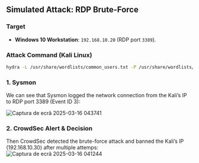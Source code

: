 ## Simulated Attack: RDP Brute-Force  

### Target  
- **Windows 10 Workstation**: `192.168.10.20` (RDP port `3389`).  

### Attack Command (Kali Linux)  
```bash
hydra -L /usr/share/wordlists/common_users.txt -P /usr/share/wordlists/rockyou.txt rdp://192.168.10.20
```
### 1. Sysmon
We can see that Sysmon logged the network connection from the Kali’s IP to RDP port 3389 (Event ID 3):

![Captura de ecrã 2025-03-16 043741](https://github.com/user-attachments/assets/1f83df8c-13a5-46c4-9a28-638b76a7ad82)



### 2. CrowdSec Alert & Decision
Then CrowdSec detected the brute-force attack and banned the Kali’s IP (192.168.10.30) after multiple attemps:
![Captura de ecrã 2025-03-16 041244](https://github.com/user-attachments/assets/34501442-2c73-4697-a19d-5d397f631ab2)


